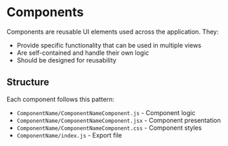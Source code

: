 # Components

Components are reusable UI elements used across the application. They:

- Provide specific functionality that can be used in multiple views
- Are self-contained and handle their own logic
- Should be designed for reusability

## Structure

Each component follows this pattern:
- `ComponentName/ComponentNameComponent.js` - Component logic
- `ComponentName/ComponentNameComponent.jsx` - Component presentation
- `ComponentName/ComponentNameComponent.css` - Component styles
- `ComponentName/index.js` - Export file 